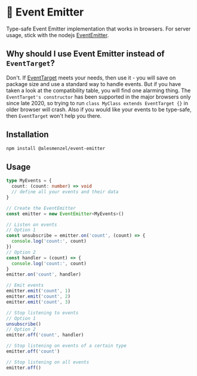 # 🐉 Event Emitter

Type-safe Event Emitter implementation that works in browsers. For server usage, stick with the nodejs [EventEmitter](https://nodejs.org/dist/latest-v16.x/docs/api/events.html#class-eventemitter).

## Why should I use Event Emitter instead of `EventTarget`?

Don't. If [EventTarget](https://developer.mozilla.org/en-US/docs/Web/API/EventTarget/EventTarget) meets your needs, then use it - you will save on package size and use a standard way to handle events. But if you have taken a look
at the compatibility table, you will find one alarming thing. The `EventTarget's constructor` has been supported
in the major browsers only since late 2020, so trying to run `class MyClass extends EventTarget {}` in older browser
will crash. Also if you would like your events to be type-safe, then `EventTarget` won't help you there.

## Installation

```bash
npm install @alesmenzel/event-emitter
```

## Usage

```ts
type MyEvents = {
  count: (count: number) => void
  // define all your events and their data
}

// Create the EventEmitter
const emitter = new EventEmitter<MyEvents>()

// Listen on events
// Option 1
const unsubscribe = emitter.on('count', (count) => {
  console.log('count:', count)
})
// Option 2
const handler = (count) => {
  console.log('count:', count)
}
emitter.on('count', handler)

// Emit events
emitter.emit('count', 1)
emitter.emit('count', 2)
emitter.emit('count', 3)

// Stop listening to events
// Option 1
unsubscribe()
// Option 2
emitter.off('count', handler)

// Stop listening on events of a certain type
emitter.off('count')

// Stop listening on all events
emitter.off()
```
